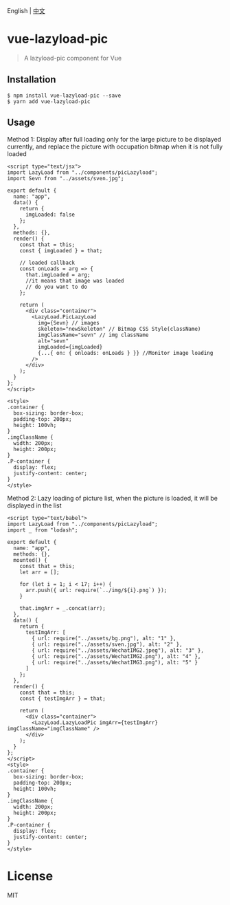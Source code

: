 English | [中文](./README.md)

# vue-lazyload-pic

> A lazyload-pic component for Vue

## Installation

```
$ npm install vue-lazyload-pic --save
$ yarn add vue-lazyload-pic
```

## Usage
Method 1: Display after full loading only for the large picture to be displayed currently, and replace the picture with occupation bitmap when it is not fully loaded

``` vue
<script type="text/jsx">
import LazyLoad from "../components/picLazyload";
import Sevn from "../assets/sven.jpg";

export default {
  name: "app",
  data() {
    return {
      imgLoaded: false
    };
  },
  methods: {},
  render() {
    const that = this;
    const { imgLoaded } = that;

    // loaded callback
    const onLoads = arg => {
      that.imgLoaded = arg;
      //it means that image was loaded
      // do you want to do 
    };

    return (
      <div class="container">
        <LazyLoad.PicLazyLoad
          img={Sevn} // images
          skeleton="newSkeleton" // Bitmap CSS Style(className)
          imgClassName="sevn" // img className 
          alt="sevn"
          imgLoaded={imgLoaded}
          {...{ on: { onloads: onLoads } }} //Monitor image loading
        />
      </div>
    );
  }
};
</script>

<style>
.container {
  box-sizing: border-box;
  padding-top: 200px;
  height: 100vh;
}
.imgClassName {
  width: 200px;
  height: 200px;
}
.P-container {
  display: flex;
  justify-content: center;
}
</style>

```
Method 2: Lazy loading of picture list, when the picture is loaded, it will be displayed in the list

``` vue
<script type="text/babel">
import LazyLoad from "../components/picLazyload";
import _ from "lodash";

export default {
  name: "app",
  methods: {},
  mounted() {
    const that = this;
    let arr = [];

    for (let i = 1; i < 17; i++) {
      arr.push({ url: require(`../img/${i}.png`) });
    }

    that.imgArr = _.concat(arr);
  },
  data() {
    return {
      testImgArr: [
        { url: require("../assets/bg.png"), alt: "1" },
        { url: require("../assets/sven.jpg"), alt: "2" },
        { url: require("../assets/WechatIMG2.jpeg"), alt: "3" },
        { url: require("../assets/WechatIMG2.png"), alt: "4" },
        { url: require("../assets/WechatIMG3.png"), alt: "5" }
      ]
    };
  },
  render() {
    const that = this;
    const { testImgArr } = that;

    return (
      <div class="container">
        <LazyLoad.LazyLoadPic imgArr={testImgArr} imgClassName="imgClassName" />
      </div>
    );
  }
};
</script>
<style>
.container {
  box-sizing: border-box;
  padding-top: 200px;
  height: 100vh;
}
.imgClassName {
  width: 200px;
  height: 200px;
}
.P-container {
  display: flex;
  justify-content: center;
}
</style>
```
# License

MIT
